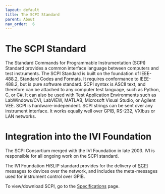 ```yaml
---
layout: default
title: The SCPI Standard
parent: About
nav_order:  6
---
```


# The SCPI Standard

The Standard Commands for Programmable Instrumentation (SCPI) Standard
provides
a common interface language between computers and test instruments. The
SCPI Standard is built on the foundation of IEEE-488.2, Standard Codes
and Formats. It requires conformance to IEEE-488.2, but is pure software
standard. SCPI syntax is ASCII text, and therefore can be attached to
any computer test language, such as Python, C, or C#. It can also be
used with Test Application Environments such as LabWindows/CVI, LabVIEW,
MATLAB, Microsoft Visual Studio, or Agilent VEE. SCPI is
hardware-independent. SCPI strings can be sent over any instrument
interface. It works equally well over GPIB, RS-232, VXIbus or LAN
networks.

# Integration into the IVI Foundation
 
The SCPI Consortium merged with the IVI Foundation in late 2003. 
IVI is responsible for all ongoing work on the SCPI
standard.  

The IVI Foundation HiSLIP standard provides for
the delivery of 
[SCPI](../downloads/Protocol%20Specifications/IVI-6.1_HiSLIP-2.0-2020-04-23.pdf) 
messages to devices over the network, and
includes the meta-messages used for instrument control over GPIB.

To view/download SCPI, go to the
[Specifications](../specifications/default.html)
page.

